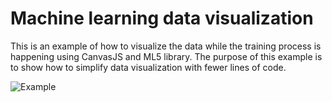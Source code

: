 # Machine learning data visualization
 This is an example of how to visualize the data while the training process is happening using CanvasJS and ML5 library. The purpose of this example is to show how to simplify data visualization with fewer lines of code.

 ![Example]()
